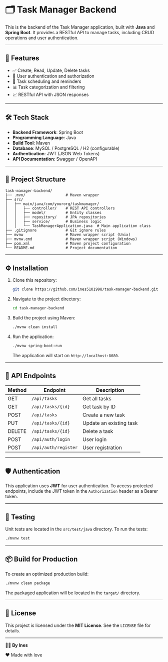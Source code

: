 # 🗂️ Task Manager Backend

This is the backend of the Task Manager application, built with **Java** and **Spring Boot**. It provides a RESTful API to manage tasks, including CRUD operations and user authentication.

---

## 🚀 Features

- ✅ Create, Read, Update, Delete tasks
- 🔐 User authentication and authorization
- 📅 Task scheduling and reminders
- 📊 Task categorization and filtering
- 📈 RESTful API with JSON responses

---

## 🛠️ Tech Stack

- **Backend Framework**: Spring Boot
- **Programming Language**: Java
- **Build Tool**: Maven
- **Database**: MySQL / PostgreSQL / H2 (configurable)
- **Authentication**: JWT (JSON Web Tokens)
- **API Documentation**: Swagger / OpenAPI

---

## 📂 Project Structure

```text
task-manager-backend/
├── .mvn/                  # Maven wrapper
├── src/
│   ├── main/java/com/yourorg/taskmanager/
│   │   ├── controller/    # REST API controllers
│   │   ├── model/         # Entity classes
│   │   ├── repository/    # JPA repositories
│   │   ├── service/       # Business logic
│   │   └── TaskManagerApplication.java  # Main application class
├── .gitignore             # Git ignore rules
├── mvnw                   # Maven wrapper script (Unix)
├── mvnw.cmd               # Maven wrapper script (Windows)
├── pom.xml                # Maven project configuration
└── README.md              # Project documentation
```

---

## ⚙️ Installation

1. Clone this repository:

   ```bash
   git clone https://github.com/ines5101998/task-manager-backend.git
   ```

2. Navigate to the project directory:

   ```bash
   cd task-manager-backend
   ```

3. Build the project using Maven:

   ```bash
   ./mvnw clean install
   ```

4. Run the application:

   ```bash
   ./mvnw spring-boot:run
   ```

   The application will start on `http://localhost:8080`.

---

## 🔗 API Endpoints

| Method | Endpoint               | Description                 |
|--------|------------------------|-----------------------------|
| GET    | `/api/tasks`           | Get all tasks               |
| GET    | `/api/tasks/{id}`      | Get task by ID              |
| POST   | `/api/tasks`           | Create a new task           |
| PUT    | `/api/tasks/{id}`      | Update an existing task     |
| DELETE | `/api/tasks/{id}`      | Delete a task               |
| POST   | `/api/auth/login`      | User login                  |
| POST   | `/api/auth/register`   | User registration           |

---

## 🛡️ Authentication

This application uses **JWT** for user authentication. To access protected endpoints, include the JWT token in the `Authorization` header as a Bearer token.

---

## 🧪 Testing

Unit tests are located in the `src/test/java` directory. To run the tests:

```bash
./mvnw test
```

---

## 📦 Build for Production

To create an optimized production build:

```bash
./mvnw clean package
```

The packaged application will be located in the `target/` directory.

---

## 📄 License

This project is licensed under the **MIT License**. See the `LICENSE` file for details.

---

👩‍💻 **By Ines**  

❤️ Made with love
